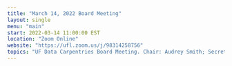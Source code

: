 ```yaml
---
title: "March 14, 2022 Board Meeting"
layout: single
menu: "main"
start: 2022-03-14 11:00:00 EST
location: "Zoom Online"
website: "https://ufl.zoom.us/j/98314258756"
topics: "UF Data Carpentries Board Meeting. Chair: Audrey Smith; Secretary: Cory Brunson"
---
```

